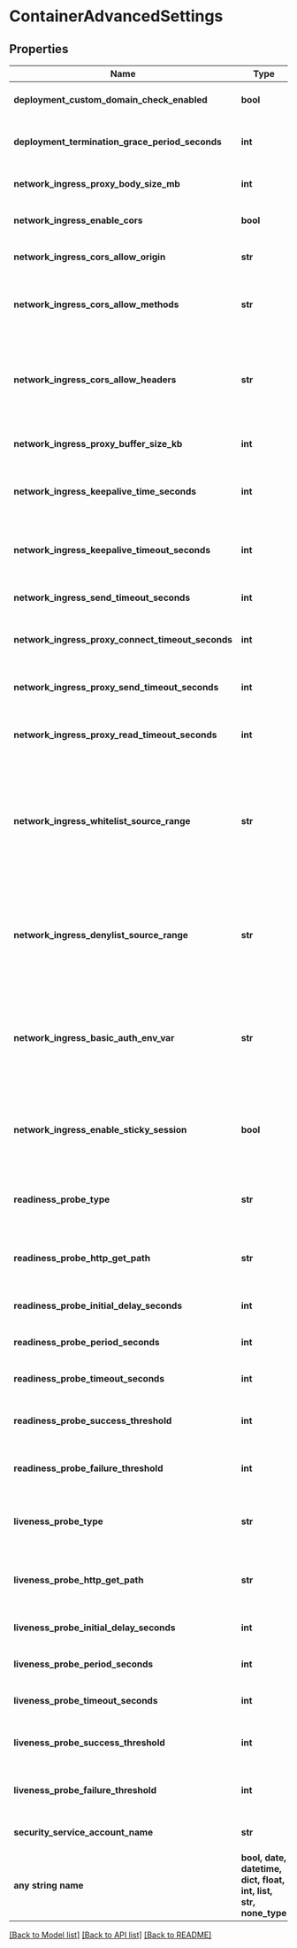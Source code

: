 # ContainerAdvancedSettings


## Properties
Name | Type | Description | Notes
------------ | ------------- | ------------- | -------------
**deployment_custom_domain_check_enabled** | **bool** | disable custom domain check when deploying an application | [optional]  if omitted the server will use the default value of True
**deployment_termination_grace_period_seconds** | **int** | define how long in seconds an application is supposed to be stopped gracefully | [optional]  if omitted the server will use the default value of 60
**network_ingress_proxy_body_size_mb** | **int** |  | [optional]  if omitted the server will use the default value of 100
**network_ingress_enable_cors** | **bool** |  | [optional]  if omitted the server will use the default value of False
**network_ingress_cors_allow_origin** | **str** |  | [optional]  if omitted the server will use the default value of "*"
**network_ingress_cors_allow_methods** | **str** |  | [optional]  if omitted the server will use the default value of "GET, PUT, POST, DELETE, PATCH, OPTIONS"
**network_ingress_cors_allow_headers** | **str** |  | [optional]  if omitted the server will use the default value of "DNT,Keep-Alive,User-Agent,X-Requested-With,If-Modified-Since,Cache-Control,Content-Type,Range,Authorization"
**network_ingress_proxy_buffer_size_kb** | **int** | header buffer size used while reading response header from upstream | [optional]  if omitted the server will use the default value of 4
**network_ingress_keepalive_time_seconds** | **int** | Limits the maximum time (in seconds) during which requests can be processed through one keepalive connection | [optional]  if omitted the server will use the default value of 3600
**network_ingress_keepalive_timeout_seconds** | **int** | Sets a timeout (in seconds) during which an idle keepalive connection to an upstream server will stay open. | [optional]  if omitted the server will use the default value of 60
**network_ingress_send_timeout_seconds** | **int** | Sets a timeout (in seconds) for transmitting a response to the client | [optional]  if omitted the server will use the default value of 60
**network_ingress_proxy_connect_timeout_seconds** | **int** | Sets a timeout (in seconds) for establishing a connection to a proxied server | [optional]  if omitted the server will use the default value of 60
**network_ingress_proxy_send_timeout_seconds** | **int** | Sets a timeout (in seconds) for transmitting a request to the proxied server | [optional]  if omitted the server will use the default value of 60
**network_ingress_proxy_read_timeout_seconds** | **int** | Sets a timeout (in seconds) for reading a response from the proxied server | [optional]  if omitted the server will use the default value of 60
**network_ingress_whitelist_source_range** | **str** | list of source ranges to allow access to ingress proxy.  This property can be used to whitelist source IP ranges for ingress proxy. The value is a comma separated list of CIDRs, e.g. 10.0.0.0/24,172.10.0.1 To allow all source ranges, set 0.0.0.0/0.  | [optional]  if omitted the server will use the default value of "0.0.0.0/0"
**network_ingress_denylist_source_range** | **str** | list of source ranges to deny access to ingress proxy.  This property can be used to blacklist source IP ranges for ingress proxy. The value is a comma separated list of CIDRs, e.g. 10.0.0.0/24,172.10.0.1  | [optional]  if omitted the server will use the default value of ""
**network_ingress_basic_auth_env_var** | **str** | Set the name of an environment variable to use as a basic authentication (&#x60;login:crypted_password&#x60;) from &#x60;htpasswd&#x60; command. You can add multiples comma separated values.  | [optional]  if omitted the server will use the default value of ""
**network_ingress_enable_sticky_session** | **bool** | Enable the load balancer to bind a user&#39;s session to a specific target. This ensures that all requests from the user during the session are sent to the same target  | [optional]  if omitted the server will use the default value of False
**readiness_probe_type** | **str** | &#x60;NONE&#x60; disable readiness probe &#x60;TCP&#x60; enable TCP readiness probe &#x60;HTTP&#x60; enable HTTP readiness probe  | [optional]  if omitted the server will use the default value of "TCP"
**readiness_probe_http_get_path** | **str** | HTTP GET path to check status (must returns 2xx E.g \&quot;/healtz\&quot;) - only usable with TYPE &#x3D; HTTP | [optional]  if omitted the server will use the default value of "/"
**readiness_probe_initial_delay_seconds** | **int** | Delay before liveness probe is initiated | [optional]  if omitted the server will use the default value of 30
**readiness_probe_period_seconds** | **int** | How often to perform the probe | [optional]  if omitted the server will use the default value of 10
**readiness_probe_timeout_seconds** | **int** | When the probe times out | [optional]  if omitted the server will use the default value of 1
**readiness_probe_success_threshold** | **int** | Minimum consecutive successes for the probe to be considered successful after having failed. | [optional]  if omitted the server will use the default value of 1
**readiness_probe_failure_threshold** | **int** | Minimum consecutive failures for the probe to be considered failed after having succeeded. | [optional]  if omitted the server will use the default value of 3
**liveness_probe_type** | **str** | &#x60;NONE&#x60; disable liveness probe &#x60;TCP&#x60; enable TCP liveness probe &#x60;HTTP&#x60; enable HTTP liveness probe  | [optional]  if omitted the server will use the default value of "TCP"
**liveness_probe_http_get_path** | **str** | HTTP GET path to check status (must returns 2xx E.g \&quot;/healtz\&quot;) - only usable with TYPE &#x3D; HTTP | [optional]  if omitted the server will use the default value of "/"
**liveness_probe_initial_delay_seconds** | **int** | Delay before liveness probe is initiated | [optional]  if omitted the server will use the default value of 30
**liveness_probe_period_seconds** | **int** | How often to perform the probe | [optional]  if omitted the server will use the default value of 10
**liveness_probe_timeout_seconds** | **int** | When the probe times out | [optional]  if omitted the server will use the default value of 5
**liveness_probe_success_threshold** | **int** | Minimum consecutive successes for the probe to be considered successful after having failed. | [optional]  if omitted the server will use the default value of 1
**liveness_probe_failure_threshold** | **int** | Minimum consecutive failures for the probe to be considered failed after having succeeded. | [optional]  if omitted the server will use the default value of 3
**security_service_account_name** | **str** | Allows you to set an existing Kubernetes service account name  | [optional]  if omitted the server will use the default value of ""
**any string name** | **bool, date, datetime, dict, float, int, list, str, none_type** | any string name can be used but the value must be the correct type | [optional]

[[Back to Model list]](../README.md#documentation-for-models) [[Back to API list]](../README.md#documentation-for-api-endpoints) [[Back to README]](../README.md)


